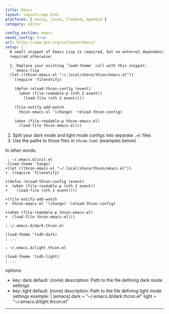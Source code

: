 ```yaml
---
title: Emacs
layout: layouts/app.html
platforms: [ macos, linux, freebsd, openbsd ]
category: editor

config_section: emacs
needs_config: true
url: https://www.gnu.org/software/emacs/
setup: |
  A small snippet of Emacs Lisp is required, but no external dependencies are
  required otherwise:

  1. Replace your existing `load-theme` call with this snippet:
  ```emacs-lisp
  (let ((thcon-emacs-el "~/.local/share/thcon/emacs.el"))
    (require 'filenotify)

    (defun reload-thcon-config (event)
      (when (file-readable-p (nth 2 event))
        (load-file (nth 2 event))))

    (file-notify-add-watch
      thcon-emacs-el '(change) 'reload-thcon-config)

    (when (file-readable-p thcon-emacs-el)
      (load-file thcon-emacs-el)))
  ```
  2. Split your dark mode and light mode configs into separate `.el` files
  3. Use the paths to those files in `thcom.toml` (examples below)

  In other words:
  ```diff-emacs-lisp
   ; ~/.emacs.d/init.el
  -(load-theme 'tango)
  +(let ((thcon-emacs-el "~/.local/share/thcon/emacs.el"))
  +  (require 'filenotify)

  +(defun reload-thcon-config (event)
  +  (when (file-readable-p (nth 2 event))
  +    (load-file (nth 2 event))))

  +(file-notify-add-watch
  +  thcon-emacs-el '(change) 'reload-thcon-config)

  +(when (file-readable-p thcon-emacs-el)
  +  (load-file thcon-emacs-el)))
  ```

  ```emacs-lisp
  ; ~/.emacs.d/dark.thcon.el

  (load-theme 'tsdh-dark)
  ; ...
  ```

  ```emacs-lisp
  ; ~/.emacs.d/light.thcon.el

  (load-theme 'tsdh-light)
  ; ...
  ```

options:
  - key: dark
    default: (none)
    description: Path to the file defining dark mode settings
  - key: light
    default: (none)
    description: Path to the file defining light mode settings
example: |
  [emacs]
  dark = "~/.emacs.d/dark.thcon.el"
  light = "~/.emacs.d/light.thcon.el"
---
```

